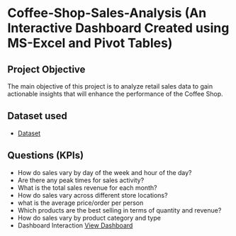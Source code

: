 # Coffee-Shop-Sales-Analysis (An Interactive Dashboard Created using MS-Excel and Pivot Tables)
## Project Objective
The main objective of this project is to analyze retail sales data to gain actionable insights that will enhance the performance of the Coffee Shop.
## Dataset used
- <a href="https://github.com/Balakrishna-Jurollu/Coffee-Shop-Sales/blob/main/Coffee%20Shop%20Sales%20Data%20Set.xlsx">Dataset</a>
## Questions (KPIs)
- How do sales vary by day of the week and hour of the day?
- Are there any peak times for sales activity?
- What is the total sales revenue for each month?
- How do sales vary across different store locations?
- what is the average price/order per person
- Which products are the best selling in terms of quantity and revenue?
- How do sales vary by product category and type
- Dashboard Interaction <a href="https://github.com/Balakrishna-Jurollu/Coffee-Shop-Sales/blob/main/Dashboard_Screenshot.png">View Dashboard</a>
